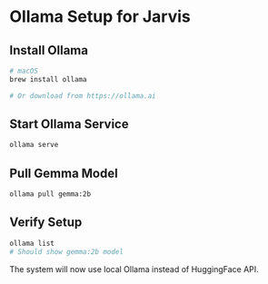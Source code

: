 # Ollama Setup for Jarvis

## Install Ollama
```bash
# macOS
brew install ollama

# Or download from https://ollama.ai
```

## Start Ollama Service
```bash
ollama serve
```

## Pull Gemma Model
```bash
ollama pull gemma:2b
```

## Verify Setup
```bash
ollama list
# Should show gemma:2b model
```

The system will now use local Ollama instead of HuggingFace API.